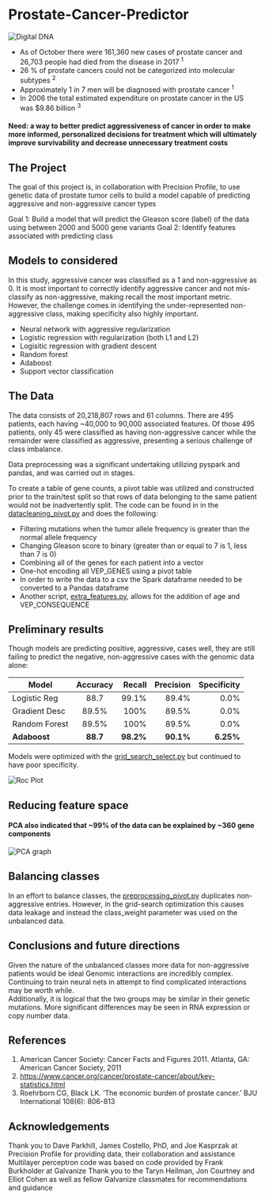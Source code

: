 # Prostate-Cancer-Predictor
![Digital DNA](http://www.thinkcx.co.uk/wp-content/uploads/2014/07/DigtalDNA.jpg)

* As of October there were 161,360 new cases of prostate cancer and 26,703 people had died from the disease in 2017 <sup>1</sup>
* 26 % of prostate cancers could not be categorized into molecular subtypes <sup>2</sup>
* Approximately 1 in 7 men will be diagnosed with prostate cancer <sup>1</sup>
* In 2006 the total estimated expenditure on prostate cancer in the US was $9.86 billion <sup>3</sup>

#### Need: a way to better predict aggressiveness of cancer in order to make more informed, personalized decisions for treatment which will ultimately improve survivability and decrease unnecessary treatment costs

## The Project
The goal of this project is, in collaboration with Precision Profile, to use genetic data of prostate tumor cells to build a model capable of predicting aggressive and non-aggressive cancer types

Goal 1:  Build a model that will predict the Gleason score (label) of the data using between 2000 and 5000 gene variants
Goal 2:  Identify features associated with predicting class

## Models to considered
In this study, aggressive cancer was classified as a 1 and non-aggressive as 0.  It is most important to correctly identify aggressive cancer and not mis-classify as non-aggressive, making recall the most important metric.  However, the challenge comes in identifying the under-represented non-aggressive class, making specificity also highly important.

* Neural network with aggressive regularization
* Logistic regression with regularization (both L1 and L2)
* Logisitic regression with gradient descent
* Random forest
* Adaboost
* Support vector classification

## The Data
The data consists of 20,218,807 rows and 61 columns.  There are 495 patients, each having ~40,000 to 90,000 associated features. Of those 495 patients, only 45 were classified as having non-aggressive cancer while the remainder were classified as aggressive, presenting a serious challenge of class imbalance. 

Data preprocessing was a significant undertaking utilizing pyspark and pandas, and was carried out in stages.

To create a table of gene counts, a pivot table was utilized and constructed prior to the train/test split so that rows of data belonging to the same patient would not be inadvertently split.  The code can be found in in the [datacleaning_pivot.py](https://github.com/meghan-sloan/Prostate-Cancer-Predictor/blob/master/src/preprocessing/datacleaning_pivot.py) and does the following:

* Filtering mutations when the tumor allele frequency is greater than the normal allele frequency
* Changing Gleason score to binary (greater than or equal to 7 is 1, less than 7 is 0)
* Combining all of the genes for each patient into a vector 
* One-hot encoding all VEP_GENES using a pivot table
* In order to write the data to a csv the Spark dataframe needed to be converted to a Pandas dataframe
* Another script, [extra_features.py](https://github.com/meghan-sloan/Prostate-Cancer-Predictor/blob/master/src/preprocessing/extra_features.py), allows for the addition of age and VEP_CONSEQUENCE

## Preliminary results
Though models are predicting positive, aggressive, cases well, they are still failing to predict the negative, non-aggressive cases with the genomic data alone:

| Model         | Accuracy      | Recall  | Precision | Specificity |
| ------------- |:-------------:| -------:|----------:|------------:|
| Logistic Reg  |88.7           |99.1%    |89.4%      |0.0%         |
| Gradient Desc |89.5%          |100%     |89.5%      |0.0%         |
| Random Forest |89.5%          |100%     |89.5%      |0.0%         |
| **Adaboost**  |**88.7**       |**98.2%**|**90.1%**  |**6.25%**    |

Models were optimized with the [grid_search_select.py](https://github.com/meghan-sloan/Prostate-Cancer-Predictor/blob/master/src/models/grid_search_select.py) but continued to have poor specificity.

![Roc Plot](https://github.com/meghan-sloan/Prostate-Cancer-Predictor/blob/master/results/roc_plot_filter_allmodels.png)

## Reducing feature space
#### PCA also indicated that ~99% of the data can be explained by ~360 gene components


![PCA graph](https://github.com/meghan-sloan/Prostate-Cancer-Predictor/blob/master/Figure_1.png "PCA")

## Balancing classes
In an effort to balance classes, the [preprocessing_pivot.py](https://github.com/meghan-sloan/Prostate-Cancer-Predictor/blob/master/src/preprocessing/preprocess_pivot.py) duplicates non-aggressive entries.  However, in the grid-search optimization this causes data leakage and instead the class_weight parameter was used on the unbalanced data.

## Conclusions and future directions
Given the nature of the unbalanced classes more data for non-aggressive patients would be ideal
Genomic interactions are incredibly complex.  Continuing to train neural nets in attempt to find complicated interactions may be worth while.  
Additionally, it is logical that the two groups may be similar in their genetic mutations.  More significant differences may be seen in RNA expression or copy number data.


## References
1. American Cancer Society:  Cancer Facts and Figures 2011.  Atlanta, GA: American Cancer Society, 2011
2. https://www.cancer.org/cancer/prostate-cancer/about/key-statistics.html
3. Roehrborn CG, Black LK. ‘The economic burden of prostate cancer.’ BJU International 108(6): 806-813


## Acknowledgements
Thank you to Dave Parkhill, James Costello, PhD, and Joe Kasprzak at Precision Profile for providing data, their collaboration and assistance
Multilayer perceptron code was based on code provided by Frank Burkholder at Galvanize
Thank you to the Taryn Heilman, Jon Courtney and Elliot Cohen as well as fellow Galvanize classmates for recommendations and guidance



